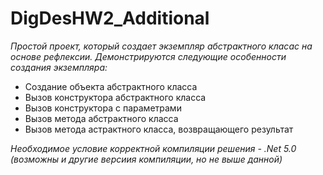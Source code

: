 # DigDesHW2_Additional
*Простой проект, который создает экземпляр абстрактного класас на основе рефлексии. Демонстрируются следующие особенности создания экземпляра:*
- Создание объекта абстрактного класса
- Вызов конструктора абстрактного класса
- Вызов конструктора с параметрами
- Вызов метода абстрактного класса
- Вызов метода астрактного класса, возвращающего результат

*Необходимое условие корректной компиляции решения - .Net 5.0 (возможны и другие версиия компиляции, но не выше данной)*

